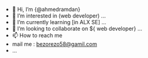 - 👋 Hi, I’m {@ahmedramdan}
- 👀 I’m interested in (web developer) ...
- 🌱 I’m currently learning [in ALX SE] ...
- 💞️ I’m looking to collaborate on ${ web developer} ...
- 📫 How to reach me 
- mail me : <bezorezo58@gamil.com>
-  ...

<!---
ahmedramdan94/ahmedramdan94 is a ✨ special ✨ repository because its `README.md` (this file) appears on your GitHub profile.
You can click the Preview link to take a look at your changes.
--->
